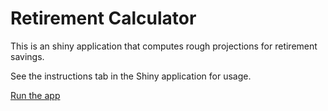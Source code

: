 # Retirement Calculator
This is an shiny application that computes rough projections for retirement savings.

See the instructions tab in the Shiny application for usage.

[Run the app](https://jennynguyen.shinyapps.io/retirement_calculator/)
